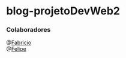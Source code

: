 # blog-projetoDevWeb2
### Colaboradores 
@[Fabricio](https://github.com/fafasssouza)\
@[Felipe](https://github.com/FelipeLan)

